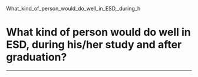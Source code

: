 What_kind_of_person_would_do_well_in_ESD,_during_h



What kind of person would do well in ESD, during his/her study and after graduation?
====================================================================================

---


